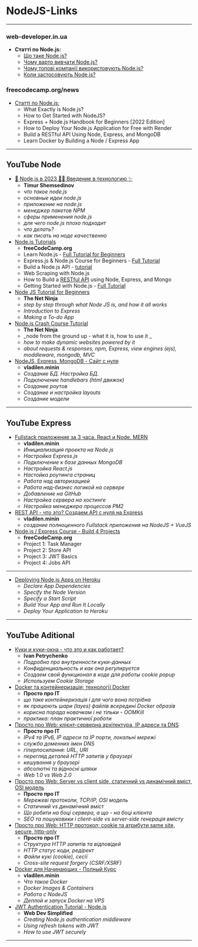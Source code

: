 # NodeJS-Links


- - -

### web-developer.in.ua

* **Статті по Node.js:**
  + [Що таке Node.js?](https://web-developer.in.ua/assets/articles/node/node-introduction/node-introduction.html)
  + [Чому варто вивчати Node.js?](https://web-developer.in.ua/assets/articles/node/node-why/node-why.html)
  + [Чому топові компанії використовують Node.js?](https://web-developer.in.ua/assets/articles/node/node-company/node-company.html)
  + [Коли застосовують Node.js?](https://web-developer.in.ua/assets/articles/node/node-need/node-need.html)


### freecodecamp.org/news

* [Статті по Node.js:](https://www.freecodecamp.org/news/search?query=Node)
  + What Exactly is Node.js?
  + How to Get Started with NodeJS?
  + Express + Node.js Handbook for Beginners [2022 Edition]
  + How to Deploy Your Node.js Application for Free with Render
  + Build a RESTful API Using Node, Express, and MongoDB
  + Learn Docker by Building a Node / Express App



- - -

## YouTube Node 

* [🚀 Node.js в 2023 🧑‍💻 Введение в технологию ✨](https://www.youtube.com/watch?app=desktop&v=mRvzgBGLVyM)
  - **Timur Shemsedinov**
  - _что такое node.js_
  - _основные идеи node.js_
  - _приложение на node.js_
  - _менеджер пакетов NPM_
  - _сферы применения node.js_
  - _для чего node.js плохо подходит_
  - _что делать?_
  - _как писать на ноде качественно_
* [Node.js Tutorials](https://www.youtube.com/playlist?list=PLWKjhJtqVAbmGQoa3vFjeRbRADAOC9drk)
  - **freeCodeCamp.org**
  - Learn Node.js - [Full Tutorial for Beginners](https://www.youtube.com/watch?v=RLtyhwFtXQA&list=PLWKjhJtqVAbmGQoa3vFjeRbRADAOC9drk&index=1)
  - Express.js & Node.js Course for Beginners - [Full Tutorial](https://www.youtube.com/watch?v=G8uL0lFFoN0&list=PLWKjhJtqVAbmGQoa3vFjeRbRADAOC9drk&index=2)
  - Build a Node.js API - [tutorial](https://www.youtube.com/watch?v=fsCjFHuMXj0&list=PLWKjhJtqVAbmGQoa3vFjeRbRADAOC9drk&index=3)
  - Web Scraping with Node.js
  - How to Build a [RESTful API](https://www.youtube.com/watch?v=o3ka5fYysBM&list=PLWKjhJtqVAbmGQoa3vFjeRbRADAOC9drk&index=5) using Node, Express, and Mongo
  - Getting Started with Node.js - [Full Tutorial](https://www.youtube.com/watch?v=gG3pytAY2MY&list=PLWKjhJtqVAbmGQoa3vFjeRbRADAOC9drk&index=8)
* [Node JS Tutorial for Beginners](https://www.youtube.com/playlist?list=PL4cUxeGkcC9gcy9lrvMJ75z9maRw4byYp)
  - **The Net Ninja**
  - _step by step through what Node JS is, and how it all works_
  - _Introduction to Express_
  - _Making a To-do App_
* [Node.js Crash Course Tutorial](https://www.youtube.com/playlist?list=PL4cUxeGkcC9jsz4LDYc6kv3ymONOKxwBU)
  - **The Net Ninja**
  - _node from the ground up - what it is, how to use it _
  - _how to make dynamic websites powered by it_
  - _about requests & responses, npm, Express, view engines (ejs), moddleware, mongodb, MVC_
* [NodeJS, Express, MongoDB - Сайт с нуля](https://www.youtube.com/watch?v=8bE_PBRriyU)
  - **vladilen.minin**
  - _Создание БД. Настройка БД._
  - _Подключение handlebars (html движок)_
  - _Создание роутов_
  - _Создание и настройка layouts_
  - _Создание модели_



- - -

## YouTube Express

* [Fullstack приложение за 3 часа. React и Node. MERN](https://www.youtube.com/watch?v=ivDjWYcKDZI&list=PLqKQF2ojwm3l6OE4-tjLBhUNtJXLebHXP&index=3)
  - **vladilen.minin**
  - _Инициализация проекта на Node.js_
  - _Настройка Express.js_
  - _Подключение к базе данных MongoDB_
  - _Настройка React.js_
  - _Настойка роутинга страниц_
  - _Работа над авторизацией_
  - _Работа над-бизнес логикой на сервере_
  - _Добавление на GitHub_
  - _Настройка сервера на хостинге_
  - _Настройка менеджера процессов PM2_
* [REST API - что это? Создаем API с нуля на Express](https://www.youtube.com/watch?v=lzQIhjElV_g&list=PLqKQF2ojwm3l6OE4-tjLBhUNtJXLebHXP&index=7)
  - **vladilen.minin**
  - _создание полноценного Fullstack приложения на NodeJS + VueJS_
* [Node.js / Express Course - Build 4 Projects](https://www.youtube.com/watch?v=qwfE7fSVaZM)
  - **freeCodeCamp.org**
  - Project 1: Task Manager
  - Project 2: Store API
  - Project 3: JWT Basics
  - Project 4: Jobs API


- - -

* [Deploying Node.js Apps on Heroku](https://devcenter.heroku.com/articles/deploying-nodejs)
  - _Declare App Dependencies_
  - _Specify the Node Version_
  - _Specify a Start Script_
  - _Build Your App and Run It Locally_
  - _Deploy Your Application to Heroku_






- - -

## YouTube Aditional

* [Куки и куки-окна - что это и как работает? ](https://www.youtube.com/watch?v=7FbAM52h9QA)
  - **Ivan Petrychenko**
  - _Подробно про внутренности куки-данных_
  - _Конфиденциальность и как она регулируется_
  - _Создаем свой функционал в коде для работы cookie popup_
  - _Используем Cookie Storage_
* [Docker та контейнеризація; технології Docker](https://www.youtube.com/watch?v=TlKV69gmzhA)
  - **Просто про ІТ**
  - _що таке контейнеризація і для чого вона потрібна_
  - _як працюють шари (layes) файлів всередині Docker образів_
  - _корисна порада новачкам і не тільки - OOMKill_
  - _практика: план практичної роботи_
* [Просто про Web: клієнт-серверна архітектура, IP адреси та DNS](https://www.youtube.com/watch?v=ByJl2IcWSfc)
  - **Просто про ІТ**
  - _IPv4 та IPv6, IP адреси та IP порти, локальні мережі_
  - _служба доменних імен DNS_
  - _гіперпосилання: URL, URI_
  - _перегляд деталей HTTP запитів у браузері_
  - _кешування у браузері_
  - _абсолютні та відносні шляхи_
  - _Web 1.0 vs Web 2.0_
* [Просто про Web: Server vs client side, статичний vs динамічний вміст, OSI модель](https://www.youtube.com/watch?v=P_kkqVK7Sis)
  - **Просто про ІТ**
  - _Мережеві протоколи, TCP/IP, OSI модель_
  - _Статичний vs динамічний вміст_
  - _Що робити на боці сервера, а що - на боці клієнта_
  - _SEO та пошуковики і client-side vs server-side генерація вмісту_
* [Просто про Web: HTTP протокол; cookie та атрибути same site, secure, http-only](https://www.youtube.com/watch?v=Y1jvwhLCckY)
  - **Просто про ІТ**
  - _Структура HTTP запитів та відповідей_
  - _HTTP статус коди, редірект_
  - _Файли кукі (cookie), сесії_
  - _Cross-site request forgery (CSRF/XSRF)_
* [Docker для Начинающих - Полный Курс](https://www.youtube.com/watch?v=n9uCgUzfeRQ&list=PLqKQF2ojwm3l6OE4-tjLBhUNtJXLebHXP)
  - **vladilen.minin**
  - _Что такое Docker_
  - _Docker Images & Containers_
  - _Работа с NodeJS_
  - _Деплой и запуск Docker на VPS_
* [JWT Authentication Tutorial - Node.js](https://www.youtube.com/watch?v=mbsmsi7l3r4)
  - **Web Dev Simplified**
  - _Creating Node.js authentication middleware_
  - _Using refresh tokens with JWT_
  - _How to use JWT securely_




- - -




